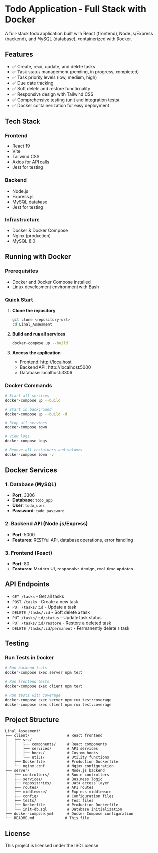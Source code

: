 # Todo Application - Full Stack with Docker

A full-stack todo application built with React (frontend), Node.js/Express (backend), and MySQL (database), containerized with Docker.

## Features

- ✅ Create, read, update, and delete tasks
- ✅ Task status management (pending, in progress, completed)
- ✅ Task priority levels (low, medium, high)
- ✅ Due date tracking
- ✅ Soft delete and restore functionality
- ✅ Responsive design with Tailwind CSS
- ✅ Comprehensive testing (unit and integration tests)
- ✅ Docker containerization for easy deployment

## Tech Stack

### Frontend
- React 19
- Vite
- Tailwind CSS
- Axios for API calls
- Jest for testing

### Backend
- Node.js
- Express.js
- MySQL database
- Jest for testing

### Infrastructure
- Docker & Docker Compose
- Nginx (production)
- MySQL 8.0

## Running with Docker

### Prerequisites
- Docker and Docker Compose installed
- Linux development environment with Bash

### Quick Start

1. **Clone the repository**
   ```bash
   git clone <repository-url>
   cd Linal_Assesment
   ```

2. **Build and run all services**
   ```bash
   docker-compose up --build
   ```

3. **Access the application**
   - Frontend: http://localhost
   - Backend API: http://localhost:5000
   - Database: localhost:3306

### Docker Commands

```bash
# Start all services
docker-compose up --build

# Start in background
docker-compose up --build -d

# Stop all services
docker-compose down

# View logs
docker-compose logs

# Remove all containers and volumes
docker-compose down -v
```

## Docker Services

### 1. Database (MySQL)
- **Port**: 3306
- **Database**: `todo_app`
- **User**: `todo_user`
- **Password**: `todo_password`

### 2. Backend API (Node.js/Express)
- **Port**: 5000
- **Features**: RESTful API, database operations, error handling

### 3. Frontend (React)
- **Port**: 80
- **Features**: Modern UI, responsive design, real-time updates

## API Endpoints

- `GET /tasks` - Get all tasks
- `POST /tasks` - Create a new task
- `PUT /tasks/:id` - Update a task
- `DELETE /tasks/:id` - Soft delete a task
- `PUT /tasks/:id/status` - Update task status
- `PUT /tasks/:id/restore` - Restore a deleted task
- `DELETE /tasks/:id/permanent` - Permanently delete a task

## Testing

### Run Tests in Docker
```bash
# Run backend tests
docker-compose exec server npm test

# Run frontend tests
docker-compose exec client npm test

# Run tests with coverage
docker-compose exec server npm run test:coverage
docker-compose exec client npm run test:coverage
```

## Project Structure

```
Linal_Assesment/
├── client/                 # React frontend
│   ├── src/
│   │   ├── components/     # React components
│   │   ├── services/       # API services
│   │   ├── hooks/          # Custom hooks
│   │   └── utils/          # Utility functions
│   ├── Dockerfile          # Production Dockerfile
│   └── nginx.conf          # Nginx configuration
├── server/                 # Node.js backend
│   ├── controllers/        # Route controllers
│   ├── services/           # Business logic
│   ├── repositories/       # Data access layer
│   ├── routes/             # API routes
│   ├── middleware/         # Express middleware
│   ├── config/             # Configuration files
│   ├── tests/              # Test files
│   ├── Dockerfile          # Production Dockerfile
│   └── init-db.sql         # Database initialization
├── docker-compose.yml      # Docker Compose configuration
└── README.md              # This file
```

## License

This project is licensed under the ISC License. 